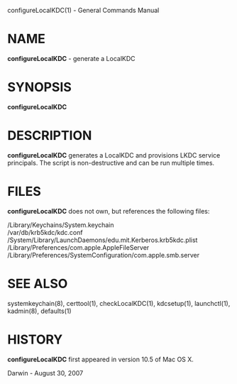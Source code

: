 configureLocalKDC(1) - General Commands Manual

# NAME

**configureLocalKDC** - generate a LocalKDC

# SYNOPSIS

**configureLocalKDC**

# DESCRIPTION

**configureLocalKDC**
generates a LocalKDC and provisions LKDC service principals.
The script is non-destructive and can be run multiple times.

# FILES

**configureLocalKDC**
does not own, but references the following files:

/Library/Keychains/System.keychain  
/var/db/krb5kdc/kdc.conf  
/System/Library/LaunchDaemons/edu.mit.Kerberos.krb5kdc.plist  
/Library/Preferences/com.apple.AppleFileServer  
/Library/Preferences/SystemConfiguration/com.apple.smb.server

# SEE ALSO

systemkeychain(8),
certtool(1),
checkLocalKDC(1),
kdcsetup(1),
launchctl(1),
kadmin(8),
defaults(1)

# HISTORY

**configureLocalKDC**
first appeared in version 10.5 of Mac OS X.

Darwin - August 30, 2007
